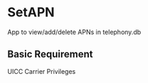 # SetAPN
App to view/add/delete APNs in telephony.db

## Basic Requirement
UICC Carrier Privileges

